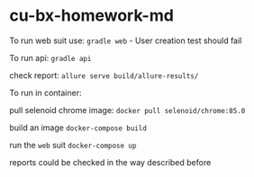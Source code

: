 # cu-bx-homework-md

To run web suit use:
`gradle web` - User creation test should fail

To run api:
`gradle api`

check report:
`allure serve build/allure-results/`

To run in container:

pull selenoid chrome image: `docker pull selenoid/chrome:85.0`

build an image `docker-compose build`

run the `web` suit `docker-compose up`

reports could be checked in the way described before 